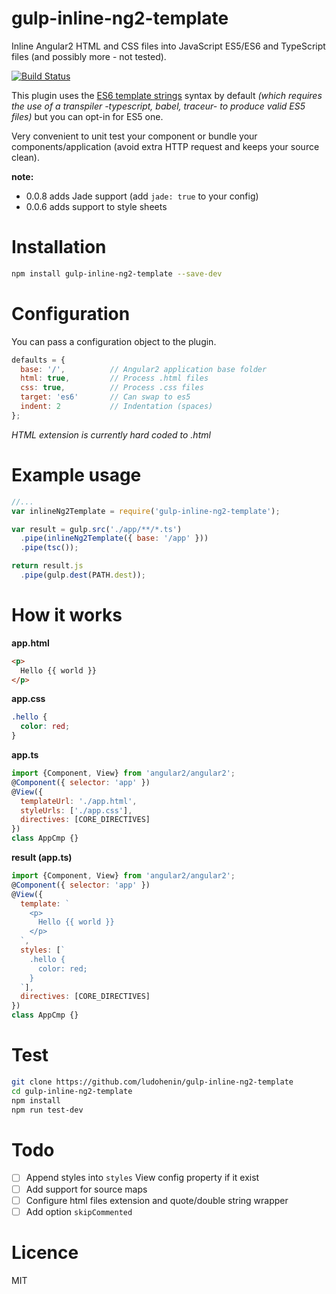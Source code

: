 # gulp-inline-ng2-template

Inline Angular2 HTML and CSS files into JavaScript ES5/ES6 and TypeScript files (and possibly more - not tested).

[![Build Status](https://travis-ci.org/ludohenin/gulp-inline-ng2-template.svg?branch=master)](https://travis-ci.org/ludohenin/gulp-inline-ng2-template)

This plugin uses the [ES6 template strings](https://github.com/lukehoban/es6features#template-strings) syntax by default _(which requires the use of a transpiler -typescript, babel, traceur- to produce valid ES5 files)_ but you can opt-in for ES5 one.

Very convenient to unit test your component or bundle your components/application (avoid extra HTTP request and keeps your source clean).

__note:__

* 0.0.8 adds Jade support (add `jade: true` to your config)
* 0.0.6 adds support to style sheets

# Installation

```bash
npm install gulp-inline-ng2-template --save-dev
```

# Configuration

You can pass a configuration object to the plugin.
```javascript
defaults = {
  base: '/',          // Angular2 application base folder
  html: true,         // Process .html files
  css: true,          // Process .css files
  target: 'es6'       // Can swap to es5
  indent: 2           // Indentation (spaces)
};
```
_HTML extension is currently hard coded to .html_

# Example usage

```javascript
//...
var inlineNg2Template = require('gulp-inline-ng2-template');

var result = gulp.src('./app/**/*.ts')
  .pipe(inlineNg2Template({ base: '/app' }))
  .pipe(tsc());

return result.js
  .pipe(gulp.dest(PATH.dest));
```

# How it works

__app.html__
```html
<p>
  Hello {{ world }}
</p>
```

__app.css__
```css
.hello {
  color: red;
}
```

__app.ts__
```javascript
import {Component, View} from 'angular2/angular2';
@Component({ selector: 'app' })
@View({
  templateUrl: './app.html',
  styleUrls: ['./app.css'],
  directives: [CORE_DIRECTIVES]
})
class AppCmp {}
```

__result (app.ts)__
```javascript
import {Component, View} from 'angular2/angular2';
@Component({ selector: 'app' })
@View({
  template: `
    <p>
      Hello {{ world }}
    </p>
  `,
  styles: [`
    .hello {
      color: red;
    }
  `],
  directives: [CORE_DIRECTIVES]
})
class AppCmp {}
```

# Test

```bash
git clone https://github.com/ludohenin/gulp-inline-ng2-template
cd gulp-inline-ng2-template
npm install
npm run test-dev
```

# Todo

- [ ] Append styles into `styles` View config property if it exist
- [ ] Add support for source maps
- [ ] Configure html files extension and quote/double string wrapper
- [ ] Add option `skipCommented`

# Licence

MIT

